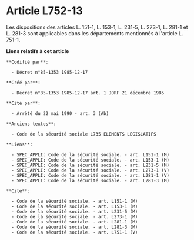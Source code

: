 # Article L752-13

Les dispositions des articles L. 151-1, L. 153-1, L. 231-5, L. 273-1, L. 281-1 et L. 281-3 sont applicables dans les
départements mentionnés à l'article L. 751-1.

**Liens relatifs à cet article**

	**Codifié par**:

	  - Décret n°85-1353 1985-12-17

	**Créé par**:

	  - Décret n°85-1353 1985-12-17 art. 1 JORF 21 décembre 1985

	**Cité par**:

	  - Arrêté du 22 mai 1990 - art. 3 (Ab)

	**Anciens textes**:

	  - Code de la sécurité sociale L735 ELEMENTS LEGISLATIFS

	**Liens**:

	  - SPEC_APPLI: Code de la sécurité sociale. - art. L151-1 (M)
	  - SPEC_APPLI: Code de la sécurité sociale. - art. L153-1 (M)
	  - SPEC_APPLI: Code de la sécurité sociale. - art. L231-5 (M)
	  - SPEC_APPLI: Code de la sécurité sociale. - art. L273-1 (V)
	  - SPEC_APPLI: Code de la sécurité sociale. - art. L281-1 (V)
	  - SPEC_APPLI: Code de la sécurité sociale. - art. L281-3 (M)

	**Cite**:

	  - Code de la sécurité sociale. - art. L151-1 (M)
	  - Code de la sécurité sociale. - art. L153-1 (M)
	  - Code de la sécurité sociale. - art. L231-5 (M)
	  - Code de la sécurité sociale. - art. L273-1 (M)
	  - Code de la sécurité sociale. - art. L281-1 (M)
	  - Code de la sécurité sociale. - art. L281-3 (M)
	  - Code de la sécurité sociale. - art. L751-1 (V)
